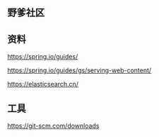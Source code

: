 ## 野爹社区

## 资料
https://spring.io/guides/

https://spring.io/guides/gs/serving-web-content/

https://elasticsearch.cn/


## 工具
https://git-scm.com/downloads

